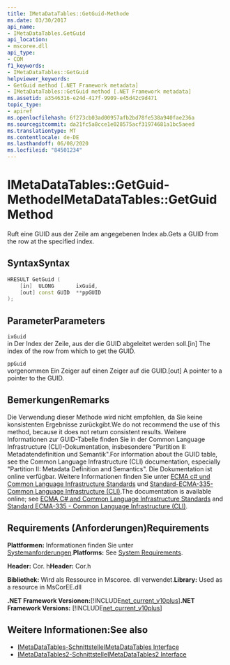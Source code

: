 ```yaml
---
title: IMetaDataTables::GetGuid-Methode
ms.date: 03/30/2017
api_name:
- IMetaDataTables.GetGuid
api_location:
- mscoree.dll
api_type:
- COM
f1_keywords:
- IMetaDataTables::GetGuid
helpviewer_keywords:
- GetGuid method [.NET Framework metadata]
- IMetaDataTables::GetGuid method [.NET Framework metadata]
ms.assetid: a3546316-e24d-417f-9909-e45d42c9d471
topic_type:
- apiref
ms.openlocfilehash: 6f273cb03ad00957afb2bd78fe538a940fae236a
ms.sourcegitcommit: da21fc5a8cce1e028575acf31974681a1bc5aeed
ms.translationtype: MT
ms.contentlocale: de-DE
ms.lasthandoff: 06/08/2020
ms.locfileid: "84501234"
---
```

# <a name="imetadatatablesgetguid-method"></a><span data-ttu-id="6de90-102">IMetaDataTables::GetGuid-Methode</span><span class="sxs-lookup"><span data-stu-id="6de90-102">IMetaDataTables::GetGuid Method</span></span>
<span data-ttu-id="6de90-103">Ruft eine GUID aus der Zeile am angegebenen Index ab.</span><span class="sxs-lookup"><span data-stu-id="6de90-103">Gets a GUID from the row at the specified index.</span></span>  
  
## <a name="syntax"></a><span data-ttu-id="6de90-104">Syntax</span><span class="sxs-lookup"><span data-stu-id="6de90-104">Syntax</span></span>  
  
```cpp  
HRESULT GetGuid (
    [in]  ULONG       ixGuid,  
    [out] const GUID  **ppGUID  
);  
```  
  
## <a name="parameters"></a><span data-ttu-id="6de90-105">Parameter</span><span class="sxs-lookup"><span data-stu-id="6de90-105">Parameters</span></span>  
 `ixGuid`  
 <span data-ttu-id="6de90-106">in Der Index der Zeile, aus der die GUID abgeleitet werden soll.</span><span class="sxs-lookup"><span data-stu-id="6de90-106">[in] The index of the row from which to get the GUID.</span></span>  
  
 `ppGuid`  
 <span data-ttu-id="6de90-107">vorgenommen Ein Zeiger auf einen Zeiger auf die GUID.</span><span class="sxs-lookup"><span data-stu-id="6de90-107">[out] A pointer to a pointer to the GUID.</span></span>  
  
## <a name="remarks"></a><span data-ttu-id="6de90-108">Bemerkungen</span><span class="sxs-lookup"><span data-stu-id="6de90-108">Remarks</span></span>  

  <span data-ttu-id="6de90-109">Die Verwendung dieser Methode wird nicht empfohlen, da Sie keine konsistenten Ergebnisse zurückgibt.</span><span class="sxs-lookup"><span data-stu-id="6de90-109">We do not recommend the use of this method, because it does not return consistent results.</span></span> <span data-ttu-id="6de90-110">Weitere Informationen zur GUID-Tabelle finden Sie in der Common Language Infrastructure (CLI)-Dokumentation, insbesondere "Partition II: Metadatendefinition und Semantik".</span><span class="sxs-lookup"><span data-stu-id="6de90-110">For information about the GUID table, see the Common Language Infrastructure (CLI) documentation, especially "Partition II: Metadata Definition and Semantics".</span></span> <span data-ttu-id="6de90-111">Die Dokumentation ist online verfügbar. Weitere Informationen finden Sie unter [ECMA c# und Common Language Infrastructure Standards](../../../standard/components.md#applicable-standards) und [Standard-ECMA-335-Common Language Infrastructure (CLI)](http://www.ecma-international.org/publications/standards/Ecma-335.htm).</span><span class="sxs-lookup"><span data-stu-id="6de90-111">The documentation is available online; see [ECMA C# and Common Language Infrastructure Standards](../../../standard/components.md#applicable-standards) and [Standard ECMA-335 - Common Language Infrastructure (CLI)](http://www.ecma-international.org/publications/standards/Ecma-335.htm).</span></span>  
  
## <a name="requirements"></a><span data-ttu-id="6de90-112">Requirements (Anforderungen)</span><span class="sxs-lookup"><span data-stu-id="6de90-112">Requirements</span></span>  
 <span data-ttu-id="6de90-113">**Plattformen:** Informationen finden Sie unter [Systemanforderungen](../../get-started/system-requirements.md).</span><span class="sxs-lookup"><span data-stu-id="6de90-113">**Platforms:** See [System Requirements](../../get-started/system-requirements.md).</span></span>  
  
 <span data-ttu-id="6de90-114">**Header:** Cor. h</span><span class="sxs-lookup"><span data-stu-id="6de90-114">**Header:** Cor.h</span></span>  
  
 <span data-ttu-id="6de90-115">**Bibliothek:** Wird als Ressource in Mscoree. dll verwendet.</span><span class="sxs-lookup"><span data-stu-id="6de90-115">**Library:** Used as a resource in MsCorEE.dll</span></span>  
  
 <span data-ttu-id="6de90-116">**.NET Framework Versionen:**[!INCLUDE[net_current_v10plus](../../../../includes/net-current-v10plus-md.md)]</span><span class="sxs-lookup"><span data-stu-id="6de90-116">**.NET Framework Versions:** [!INCLUDE[net_current_v10plus](../../../../includes/net-current-v10plus-md.md)]</span></span>  
  
## <a name="see-also"></a><span data-ttu-id="6de90-117">Weitere Informationen:</span><span class="sxs-lookup"><span data-stu-id="6de90-117">See also</span></span>

- [<span data-ttu-id="6de90-118">IMetaDataTables-Schnittstelle</span><span class="sxs-lookup"><span data-stu-id="6de90-118">IMetaDataTables Interface</span></span>](imetadatatables-interface.md)
- [<span data-ttu-id="6de90-119">IMetaDataTables2-Schnittstelle</span><span class="sxs-lookup"><span data-stu-id="6de90-119">IMetaDataTables2 Interface</span></span>](imetadatatables2-interface.md)
